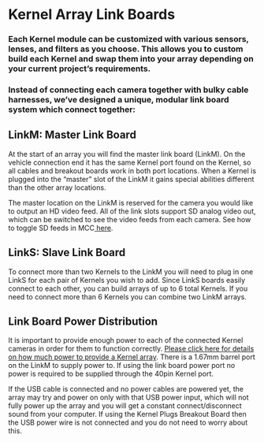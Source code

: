 # Kernel Array Link Boards

### Each Kernel module can be customized with various sensors, lenses, and filters as you choose. This allows you to custom build each Kernel and swap them into your array depending on your current project’s requirements.

### Instead of connecting each camera together with bulky cable harnesses, we’ve designed a unique, modular link board system which connect together:

## LinkM: Master Link Board

At the start of an array you will find the master link board \(LinkM\). On the vehicle connection end it has the same Kernel port found on the Kernel, so all cables and breakout boards work in both port locations. When a Kernel is plugged into the “master” slot of the LinkM it gains special abilities different than the other array locations.

The master location on the LinkM is reserved for the camera you would like to output an HD video feed. All of the link slots support SD analog video out, which can be switched to see the video feeds from each camera. See how to toggle SD feeds in MCC[ here](https://mapircamera.gitbooks.io/kernel-development-guide/content/interfacing-with-kernel/software-interface/mcc.html).

## LinkS: Slave Link Board

To connect more than two Kernels to the LinkM you will need to plug in one LinkS for each pair of Kernels you wish to add. Since LinkS boards easily connect to each other, you can build arrays of up to 6 total Kernels. If you need to connect more than 6 Kernels you can combine two LinkM arrays.

## Link Board Power Distribution

It is important to provide enough power to each of the connected Kernel cameras in order for them to function correctly. [Please click here for details on how much power to provide a Kernel array](https://mapircamera.gitbooks.io/kernel-development-guide/content/interfacing-with-kernel/hardware-interface/powering-kernel.html). There is a 1.67mm barrel port on the LinkM to supply power to. If using the link board power port no power is required to be supplied through the 40pin Kernel port.

If the USB cable is connected and no power cables are powered yet, the array may try and power on only with that USB power input, which will not fully power up the array and you will get a constant connect/disconnect sound from your computer. If using the Kernel Plugs Breakout Board then the USB power wire is not connected and you do not need to worry about this.

